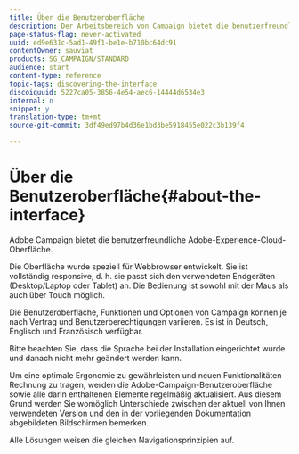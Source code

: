 ```yaml
---
title: Über die Benutzeroberfläche
description: Der Arbeitsbereich von Campaign bietet die benutzerfreundliche Adobe-Experience-Cloud-Oberfläche.
page-status-flag: never-activated
uuid: ed9e631c-5ad1-49f1-be1e-b710bc64dc91
contentOwner: sauviat
products: SG_CAMPAIGN/STANDARD
audience: start
content-type: reference
topic-tags: discovering-the-interface
discoiquuid: 5227ca05-3856-4e54-aec6-14444d6534e3
internal: n
snippet: y
translation-type: tm+mt
source-git-commit: 3df49ed97b4d36e1bd3be5918455e022c3b139f4

---
```



# Über die Benutzeroberfläche{#about-the-interface}

Adobe Campaign bietet die benutzerfreundliche Adobe-Experience-Cloud-Oberfläche.

Die Oberfläche wurde speziell für Webbrowser entwickelt. Sie ist vollständig responsive, d. h. sie passt sich den verwendeten Endgeräten (Desktop/Laptop oder Tablet) an. Die Bedienung ist sowohl mit der Maus als auch über Touch möglich.

Die Benutzeroberfläche, Funktionen und Optionen von Campaign können je nach Vertrag und Benutzerberechtigungen variieren. Es ist in Deutsch, Englisch und Französisch verfügbar.

Bitte beachten Sie, dass die Sprache bei der Installation eingerichtet wurde und danach nicht mehr geändert werden kann.

Um eine optimale Ergonomie zu gewährleisten und neuen Funktionalitäten Rechnung zu tragen, werden die Adobe-Campaign-Benutzeroberfläche sowie alle darin enthaltenen Elemente regelmäßig aktualisiert. Aus diesem Grund werden Sie womöglich Unterschiede zwischen der aktuell von Ihnen verwendeten Version und den in der vorliegenden Dokumentation abgebildeten Bildschirmen bemerken.

Alle Lösungen weisen die gleichen Navigationsprinzipien auf.
